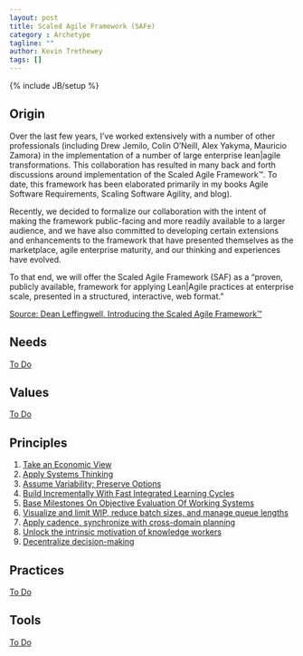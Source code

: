 ```yaml
---
layout: post
title: Scaled Agile Framework (SAFe)
category : Archetype
tagline: ""
author: Kevin Trethewey
tags: []
---
```

{% include JB/setup %}

## Origin
Over the last few years, I’ve worked extensively with a number of other professionals (including Drew Jemilo, Colin O’Neill, Alex Yakyma, Mauricio Zamora) in the implementation of a number of large enterprise lean|agile transformations. This collaboration has resulted in many back and forth discussions around implementation of the Scaled Agile Framework™. To date, this framework has been elaborated primarily in my books Agile Software Requirements, Scaling Software Agility, and blog). 

Recently, we decided to formalize our collaboration with the intent of making the framework public-facing and more readily available to a larger audience, and we have also committed to developing certain extensions and enhancements to the framework that have presented themselves as the marketplace, agile enterprise maturity, and our thinking and experiences have evolved. 

To that end, we will offer the Scaled Agile Framework (SAF) as a “proven, publicly available, framework for applying Lean|Agile practices at enterprise
 scale, presented in a structured, interactive, web format.”

[Source: Dean Leffingwell, Introducing the Scaled Agile Framework™](http://scalingsoftwareagilityblog.com/introducing-the-scaled-agile-framework/)

## Needs
[To Do](/Explanation/TODO)

## Values
[To Do](/Explanation/TODO)

## Principles
1. [Take an Economic View](/principle/TakeAnEconomicView)
1. [Apply Systems Thinking](/principle/ApplySystemsThinking)
1. [Assume Variability; Preserve Options](/principle/AssumeVariabilityPreserveOptions)
1. [Build Incrementally With Fast Integrated Learning Cycles](/principle/BuildIncrementallyWithFastIntegratedLearningCycles)
1. [Base Milestones On Objective Evaluation Of Working Systems](/principle/BaseMilestonesOnObjectiveEvaluationOfWorkingSystems)
1. [Visualize and limit WIP, reduce batch sizes, and manage queue lengths](/principle/VisualizeAndLimitWIPReduceBatchSizesAndManageQueueLengths) 
1. [Apply cadence, synchronize with cross-domain planning](/principle/ApplyCadenceSynchronizeWithCrossDomainPlanning)
1. [Unlock the intrinsic motivation of knowledge workers](/principle/UnlockTheIntrinsicMotivationOfKnowledgeWorkers)
1. [Decentralize decision-making](/principle/DecentralizeDecisionMaking)

## Practices
[To Do](/Explanation/TODO)

## Tools
[To Do](/Explanation/TODO)